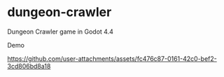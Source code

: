 # dungeon-crawler
Dungeon Crawler game in Godot 4.4

Demo

https://github.com/user-attachments/assets/fc476c87-0161-42c0-bef2-3cd806bd8a18

